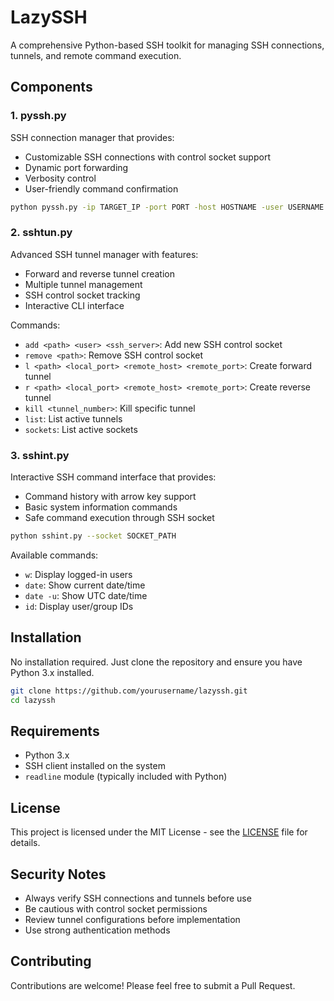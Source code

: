 # LazySSH

A comprehensive Python-based SSH toolkit for managing SSH connections, tunnels, and remote command execution.

## Components

### 1. pyssh.py
SSH connection manager that provides:
- Customizable SSH connections with control socket support
- Dynamic port forwarding
- Verbosity control
- User-friendly command confirmation

```bash
python pyssh.py -ip TARGET_IP -port PORT -host HOSTNAME -user USERNAME [-v] [-D DYNAMIC_PORT]
```

### 2. sshtun.py
Advanced SSH tunnel manager with features:
- Forward and reverse tunnel creation
- Multiple tunnel management
- SSH control socket tracking
- Interactive CLI interface

Commands:
- `add <path> <user> <ssh_server>`: Add new SSH control socket
- `remove <path>`: Remove SSH control socket
- `l <path> <local_port> <remote_host> <remote_port>`: Create forward tunnel
- `r <path> <local_port> <remote_host> <remote_port>`: Create reverse tunnel
- `kill <tunnel_number>`: Kill specific tunnel
- `list`: List active tunnels
- `sockets`: List active sockets

### 3. sshint.py
Interactive SSH command interface that provides:
- Command history with arrow key support
- Basic system information commands
- Safe command execution through SSH socket

```bash
python sshint.py --socket SOCKET_PATH
```

Available commands:
- `w`: Display logged-in users
- `date`: Show current date/time
- `date -u`: Show UTC date/time
- `id`: Display user/group IDs

## Installation

No installation required. Just clone the repository and ensure you have Python 3.x installed.

```bash
git clone https://github.com/yourusername/lazyssh.git
cd lazyssh
```

## Requirements
- Python 3.x
- SSH client installed on the system
- `readline` module (typically included with Python)

## License

This project is licensed under the MIT License - see the [LICENSE](LICENSE) file for details.

## Security Notes

- Always verify SSH connections and tunnels before use
- Be cautious with control socket permissions
- Review tunnel configurations before implementation
- Use strong authentication methods

## Contributing

Contributions are welcome! Please feel free to submit a Pull Request.